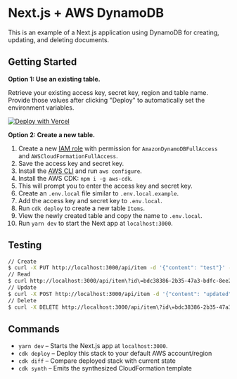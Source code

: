 # Next.js + AWS DynamoDB


This is an example of a Next.js application using DynamoDB for creating, updating, and deleting documents.

## Getting Started

**Option 1: Use an existing table.**

Retrieve your existing access key, secret key, region and table name. Provide those values after clicking "Deploy" to automatically set the environment variables.

[![Deploy with Vercel](https://vercel.com/button)](https://vercel.com/new/git/external?repository-url=https%3A%2F%2Fgithub.com%2Fleerob%2Fnextjs-aws-dynamodb&env=ACCESS_KEY,SECRET_KEY,REGION,TABLE_NAME&envDescription=AWS%20DynamoDB%20information%20and%20keys.)

**Option 2: Create a new table.**

1. Create a new [IAM role](https://aws.amazon.com/iam/) with permission for `AmazonDynamoDBFullAccess` and `AWSCloudFormationFullAccess`.
1. Save the access key and secret key.
1. Install the [AWS CLI](https://aws.amazon.com/cli/) and run `aws configure`.
1. Install the AWS CDK: `npm i -g aws-cdk`.
1. This will prompt you to enter the access key and secret key.
1. Create an `.env.local` file similar to `.env.local.example`.
1. Add the access key and secret key to `.env.local`.
1. Run `cdk deploy` to create a new table `Items`.
1. View the newly created table and copy the name to `.env.local`.
1. Run `yarn dev` to start the Next app at `localhost:3000`.

## Testing

```bash
// Create
$ curl -X PUT http://localhost:3000/api/item -d '{"content": "test"}' -H "Content-type: application/json"
// Read
$ curl http://localhost:3000/api/item\?id\=bdc38386-2b35-47a3-bdfc-8ee29bd0686f
// Update
$ curl -X POST http://localhost:3000/api/item -d '{"content": "updated", "id": "bdc38386-2b35-47a3-bdfc-8ee29bd0686f"}' -H "Content-type: application/json"
// Delete
$ curl -X DELETE http://localhost:3000/api/item\?id\=bdc38386-2b35-47a3-bdfc-8ee29bd0686f
```

## Commands

- `yarn dev` – Starts the Next.js app at `localhost:3000`.
- `cdk deploy` – Deploy this stack to your default AWS account/region
- `cdk diff` – Compare deployed stack with current state
- `cdk synth` – Emits the synthesized CloudFormation template

